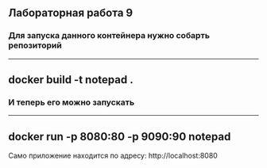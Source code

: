 ## Лабораторная работа 9
### Для запуска данного контейнера нужно собарть репозиторий
---
docker build -t notepad .
---
### И теперь его можно запускать
---
docker run -p 8080:80 -p 9090:90 notepad
---
Само приложение находится по адресу: http://localhost:8080
